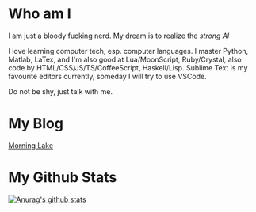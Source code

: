 # Who am I
I am just a bloody fucking nerd.
My dream is to realize the *strong AI*

I love learning computer tech, esp. computer languages.
I master Python, Matlab, LaTex, and I'm also good at Lua/MoonScript, Ruby/Crystal, also code by HTML/CSS/JS/TS/CoffeeScript, Haskell/Lisp.
Sublime Text is my favourite editors currently, someday I will try to use VSCode.

Do not be shy, just talk with me.

# My Blog
[Morning Lake](http://williamzjc.gitee.io/morninglake/)

# My Github Stats
[![Anurag's github stats](https://github-readme-stats.vercel.app/api?username=freakwill&count_private=true)](https://github.com/anuraghazra/github-readme-stats)
